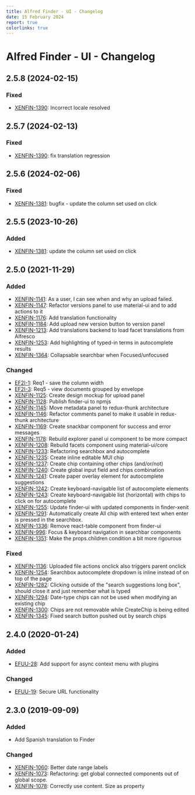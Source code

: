 ```yaml
---
title: Alfred Finder - UI - Changelog
date: 15 February 2024
report: true
colorlinks: true
---
```

<!--
Changelog file.

Template:

## [X.x.x] - yyyy-MM-dd
### Added
### Changed
### Deprecated
### Removed
### Fixed
### Security

docker run --rm -v "$(pwd):/manual" -w /manual hub.xenit.eu/private/xenit-markdowntopdf:latest --output Alfred_Finder_UI_CHANGELOG.pdf CHANGELOG.md
-->

# Alfred Finder - UI - Changelog

## 2.5.8 (2024-02-15)

### Fixed
* [XENFIN-1390](https://xenitsupport.jira.com/browse/XENFIN-1390): Incorrect locale resolved

## 2.5.7 (2024-02-13)

### Fixed
* [XENFIN-1390](https://xenitsupport.jira.com/browse/XENFIN-1390): fix translation regression

## 2.5.6 (2024-02-06)

### Fixed
* [XENFIN-1381](https://xenitsupport.jira.com/browse/XENFIN-1381): bugfix - update the column set used on click

## 2.5.5 (2023-10-26)

### Added
 * [XENFIN-1381](https://xenitsupport.jira.com/browse/XENFIN-1381): update the column set used on click

## 2.5.0 (2021-11-29)

### Added
 * [XENFIN-1141](https://xenitsupport.jira.com/browse/XENFIN-1141): As a user, I can see when and why an upload failed.
 * [XENFIN-1147](https://xenitsupport.jira.com/browse/XENFIN-1147): Refactor versions panel to use material-ui and to add actions to it
 * [XENFIN-1176](https://xenitsupport.jira.com/browse/XENFIN-1176): Add translation functionality
 * [XENFIN-1184](https://xenitsupport.jira.com/browse/XENFIN-1184): Add upload new version button to version panel
 * [XENFIN-1213](https://xenitsupport.jira.com/browse/XENFIN-1213): Add translations backend to load facet translations from Alfresco
 * [XENFIN-1253](https://xenitsupport.jira.com/browse/XENFIN-1253): Add highlighting of typed-in terms in autocomplete results
 * [XENFIN-1364](https://xenitsupport.jira.com/browse/XENFIN-1364): Collapsable searchbar when Focused/unfocused

### Changed
 * [EF2I-1](https://xenitsupport.jira.com/browse/EF2I-1): Req1 - save the column width
 * [EF2I-3](https://xenitsupport.jira.com/browse/EF2I-3): Req5 - view documents grouped by envelope
 * [XENFIN-1125](https://xenitsupport.jira.com/browse/XENFIN-1125): Create design mockup for upload panel
 * [XENFIN-1128](https://xenitsupport.jira.com/browse/XENFIN-1128): Publish finder-ui to npmjs
 * [XENFIN-1145](https://xenitsupport.jira.com/browse/XENFIN-1145): Move metadata panel to redux-thunk architecture
 * [XENFIN-1146](https://xenitsupport.jira.com/browse/XENFIN-1146): Refactor comments panel to make it usable in redux-thunk architecture
 * [XENFIN-1169](https://xenitsupport.jira.com/browse/XENFIN-1169): Create snackbar component for success and error messages
 * [XENFIN-1178](https://xenitsupport.jira.com/browse/XENFIN-1178): Rebuild explorer panel ui component to be more compact
 * [XENFIN-1208](https://xenitsupport.jira.com/browse/XENFIN-1208): Rebuild facets component using material-ui/core
 * [XENFIN-1233](https://xenitsupport.jira.com/browse/XENFIN-1233): Refactoring searchbox and autocomplete
 * [XENFIN-1235](https://xenitsupport.jira.com/browse/XENFIN-1235): Create inline editable MUI chip
 * [XENFIN-1237](https://xenitsupport.jira.com/browse/XENFIN-1237): Create chip containing other chips (and/or/not)
 * [XENFIN-1240](https://xenitsupport.jira.com/browse/XENFIN-1240): Create global input field and chips combination
 * [XENFIN-1241](https://xenitsupport.jira.com/browse/XENFIN-1241): Create paper overlay element for autocomplete suggestions
 * [XENFIN-1242](https://xenitsupport.jira.com/browse/XENFIN-1242): Create keyboard-navigable list of autocomplete elements
 * [XENFIN-1243](https://xenitsupport.jira.com/browse/XENFIN-1243): Create keyboard-navigable list (horizontal) with chips to click on for autocomplete
 * [XENFIN-1255](https://xenitsupport.jira.com/browse/XENFIN-1255): Update finder-ui with updated components in finder-xenit
 * [XENFIN-1291](https://xenitsupport.jira.com/browse/XENFIN-1291): Automatically create All chip with entered text when enter is pressed in the searchbox.
 * [XENFIN-1336](https://xenitsupport.jira.com/browse/XENFIN-1336): Remove react-table component from finder-ui
 * [XENFIN-996](https://xenitsupport.jira.com/browse/XENFIN-996): Focus & keyboard navigation in searchbar components
 * [XENFIN-1351](https://xenitsupport.jira.com/browse/XENFIN-1351): Make the props.children condition a bit more rigourous


### Fixed
 * [XENFIN-1136](https://xenitsupport.jira.com/browse/XENFIN-1136): Uploaded file actions onclick also triggers parent onclick
 * [XENFIN-1254](https://xenitsupport.jira.com/browse/XENFIN-1254): Searchbox autocomplete dropdown is inline instead of on top of the page
 * [XENFIN-1282](https://xenitsupport.jira.com/browse/XENFIN-1282): Clicking outside of the "search suggestions long box", should close it and just remember what is typed
 * [XENFIN-1294](https://xenitsupport.jira.com/browse/XENFIN-1294): Date-type chips can not be used when modifying an existing chip
 * [XENFIN-1300](https://xenitsupport.jira.com/browse/XENFIN-1300): Chips are not removable while CreateChip is being edited
 * [XENFIN-1345](https://xenitsupport.jira.com/browse/XENFIN-1345): Fixed search button pushed out by search chips

## 2.4.0 (2020-01-24)

### Added
 * [EFUU-28](https://xenitsupport.jira.com/browse/EFUU-28): Add support for async context menu  with plugins

### Changed
 * [EFUU-19](https://xenitsupport.jira.com/browse/EFUU-19): Secure URL functionality


## 2.3.0 (2019-09-09)

### Added
 * Add Spanish translation to Finder

### Changed
 * [XENFIN-1060](https://xenitsupport.jira.com/browse/XENFIN-1060): Better date range labels
 * [XENFIN-1073](https://xenitsupport.jira.com/browse/XENFIN-1073): Refactoring: get global connected components out of global scope.
 * [XENFIN-1078](https://xenitsupport.jira.com/browse/XENFIN-1078): Correctly use content. Size as property

